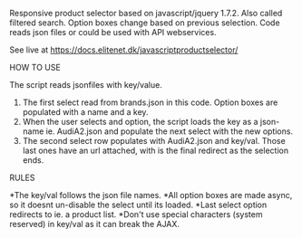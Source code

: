 Responsive product selector based on javascript/jquery 1.7.2.
Also called filtered search. Option boxes change based on previous selection.
Code reads json files or could be used with API webservices.

See live at https://docs.elitenet.dk/javascriptproductselector/


HOW TO USE

The script reads jsonfiles with key/value.
1. The first select read from brands.json in this code. Option boxes are populated with a name and a key.
2. When the user selects and option, the script loads the key as a json-name ie. AudiA2.json and populate the next select with the new options.
3. The second select row populates with AudiA2.json and key/val. Those last ones have an url attached, with is the final redirect as the selection ends.

RULES

*The key/val follows the json file names.
*All option boxes are made async, so it doesnt un-disable the select until its loaded.
*Last select option redirects to ie. a product list.
*Don't use special characters (system reserved) in key/val as it can break the AJAX.

